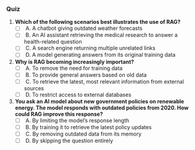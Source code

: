 ### **Quiz**

1. **Which of the following scenarios best illustrates the use of RAG?**
   * [ ] &#x20;A. A chatbot giving outdated weather forecasts
   * [ ] &#x20;B. An AI assistant retrieving the medical research to answer a health-related question
   * [ ] &#x20;C. A search engine returning multiple unrelated links
   * [ ] &#x20;D. A model generating answers from its original training data
2. **Why is RAG becoming increasingly important?**
   * [ ] &#x20;A. To remove the need for training data
   * [ ] &#x20;B. To provide general answers based on old data
   * [ ] &#x20;C. To retrieve the latest, most relevant information from external sources
   * [ ] &#x20;D. To restrict access to external databases
3. **You ask an AI model about new government policies on renewable energy. The model responds with outdated policies from 2020. How could RAG improve this response?**
   * [ ] &#x20;A. By limiting the model’s response length
   * [ ] &#x20;B. By training it to retrieve the latest policy updates
   * [ ] &#x20;C. By removing outdated data from its memory
   * [ ] &#x20;D. By skipping the question entirely